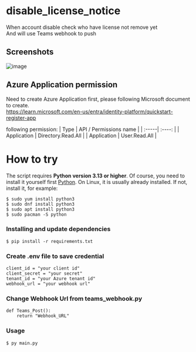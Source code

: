 # disable_license_notice
When account disable check who have license not remove yet  
And will use Teams webhook to push  


## Screenshots
![image](https://github.com/user-attachments/assets/c0829761-fad7-4604-95f4-ffda3972be7d)


## Azure Application permission
Need to create Azure Application first, please following Microsoft document to create.  
https://learn.microsoft.com/en-us/entra/identity-platform/quickstart-register-app

following permission:
| Type | API / Permissions name |
| :-----| :----: | 
| Application  | Directory.Read.All |
| Application  | User.Read.All |

# How to try
The script requires **Python version 3.13 or higher**.
Of course, you need to install it yourself first [Python](https://www.python.org/). On Linux, it is usually already installed. If not, install it, for example:

```console
$ sudo yum install python3
$ sudo dnf install python3
$ sudo apt install python3
$ sudo pacman -S python
```

### Installing and update dependencies
```console
$ pip install -r requirements.txt
```
### Create .env file to save credential
```console
client_id = "your client id"
client_secret = "your secret"
tenant_id = "your Azure tenant id"
webhook_url = "your webhook url"
```
### Change Webhook Url from teams_webhook.py
```console
def Teams_Post():
    return "Webhook_URL"
```
### Usage
```console
$ py main.py
```
